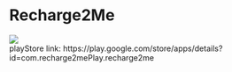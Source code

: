 # Recharge2Me
<img style="display:block;" src="https://play-lh.googleusercontent.com/qSqlp2tyYRyJ-WGSdQVdekYRaTmofk2LCwAWfW5ehdWzSh_FKr79v-orpJV8eUOYGGgZ=s180-rw"/>
playStore link: https://play.google.com/store/apps/details?id=com.recharge2mePlay.recharge2me
